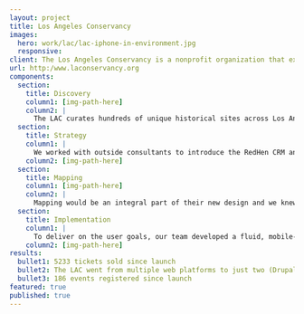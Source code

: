 ```yaml
---
layout: project
title: Los Angeles Conservancy
images:
  hero: work/lac/lac-iphone-in-environment.jpg
  responsive:
client: The Los Angeles Conservancy is a nonprofit organization that exists to recognize, preserve, and revitalize the historic architectural and cultural resources of Los Angeles County through education and community engagement. When ThinkShout met the LAC team, they were managing a rapidly-aging website that just didn’t meet their needs anymore. They wanted a mobile-friendly, interactive solution that would allow their constituents to easily sign up for walking tours and other events centered around the sites they curated. After an extensive discovery process, ThinkShout collaborated with outside designers and Salesforce CRM consultants chosen by the Conservancy to deliver a stunning website with custom-built solutions. 
url: http:/www.laconservancy.org
components:
  section:
    title: Discovery
    column1: [img-path-here]
    column2: |
      The LAC curates hundreds of unique historical sites across Los Angeles and we knew that each, in turn, would need to be   highlighted in a way that both exited their constituents and encouraged involvement. Mapping would be an integral part of   their new design and we knew we needed to knock it out of the park. 
  section:
    title: Strategy
    column1: |
      We worked with outside consultants to introduce the RedHen CRM and Salesforce module to integrate with the site’s Salesforce CRM, and each historical location was treated with its own “microsite,” providing a robust presentation for each point of interest. 
    column2: [img-path-here]
  section:
    title: Mapping
    column1: [img-path-here]
    column2: |
      Mapping would be an integral part of their new design and we knew we needed to knock it out of the park.  Knowing this, we developed MapBox and Leaflet tools to allow for custom, intelligent mapping throughout the site. 
  section:
    title: Implementation
    column1: |
      To deliver on the user goals, our team developed a fluid, mobile-navigable platform that facilitated education centered around a single location, which served as landing platforms for content types like Tours and Architects.
    column2: [img-path-here]
results:
  bullet1: 5233 tickets sold since launch 
  bullet2: The LAC went from multiple web platforms to just two (Drupal and Salesforce)
  bullet3: 186 events registered since launch
featured: true
published: true
---
```



